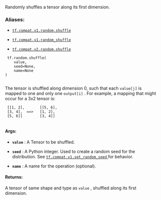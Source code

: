 Randomly shuffles a tensor along its first dimension.



### Aliases:

- [ `tf.compat.v1.random.shuffle` ](/api_docs/python/tf/random/shuffle)

- [ `tf.compat.v1.random_shuffle` ](/api_docs/python/tf/random/shuffle)

- [ `tf.compat.v2.random.shuffle` ](/api_docs/python/tf/random/shuffle)



```
 tf.random.shuffle(
    value,
    seed=None,
    name=None
)
 
```

The tensor is shuffled along dimension 0, such that each  `value[j]`  is mapped
to one and only one  `output[i]` . For example, a mapping that might occur for a
3x2 tensor is:



```
 [[1, 2],       [[5, 6],
 [3, 4],  ==>   [1, 2],
 [5, 6]]        [3, 4]]
 
```



#### Args:

- **`value`** : A Tensor to be shuffled.

- **`seed`** : A Python integer. Used to create a random seed for the distribution.
See
[ `tf.compat.v1.set_random_seed` ](https://tensorflow.google.cn/api_docs/python/tf/compat/v1/set_random_seed)
for behavior.

- **`name`** : A name for the operation (optional).



#### Returns:
A tensor of same shape and type as  `value` , shuffled along its first
dimension.


